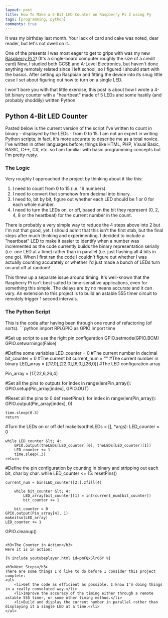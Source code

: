 ```yaml
---
layout: post
title: How To Make a 4-Bit LED Counter on Raspberry Pi 2 using Py
tags: [programming, python]
comments: true
---
```


It was my birthday last month. Your lack of card and cake was noted, dear reader, but let's not dwell on it...

One of the presents I was most eager to get to grips with was my new <a title="Raspberry Pi 2" href="https://www.raspberrypi.org/products/raspberry-pi-2-model-b/" target="_blank">Raspberry Pi 2</a>! (It's a single-board computer roughly the size of a credit card) Now, I studied both GCSE and A-Level Electronics, but haven't done anything remotely related since I left school, so I figured I should start with the basics. After setting up Raspbian and fitting the device into its snug little case I set about figuring out how to turn on a single LED.

I won't bore you with that little exercise, this post is about how I wrote a 4-bit binary counter with a "heartbeat" made of 5 LEDs and some hastily (and probably shoddily) written Python.

<h2>Python 4-Bit LED Counter</h2>
Pasted below is the current version of the script I've written to count in binary - displayed by the LEDs - from 0 to 15. I am not an expert in writing Python scripts; in fact, it's more accurate to describe me as a total novice. I've written in other languages before; things like HTML, PHP, Visual Basic, BASIC, C++, C#, etc. so I am familiar with basic programming concepts but I'm pretty rusty.
<h3>The Logic</h3>
Very roughly I approached the project&nbsp;by thinking about it like this:
<ol>
 	<li>I need to count from 0 to 15 (i.e. 16 numbers).</li>
 	<li>I need to convert that somehow from decimal into binary.</li>
 	<li>I need to, bit by bit, figure out whether each LED should be 1 or 0 for each whole number.</li>
 	<li>I need to turn the LEDs on, or off, based on the bit they represent (0, 2, 4, 8 or the heartbeat) for the current number in the count.</li>
</ol>
There is probably a very simple way to reduce the 4 steps above into 2 but I'm not that good, yet. I should admit that this isn't the first stab, but the final steps after much thinking and experimenting. I decided to include a "heartbeat" LED to make it easier to identify when a number was incremented as the code currently builds the binary representation serially (i.e. one LED at a time) rather than in parallel (i.e. just flashing all 4 bits in one go). When I first ran the code I couldn't figure out whether I was actually counting accurately or whether I'd just made a bunch of LEDs turn on and off at random!

This threw up a separate issue around timing. It's well-known that the Raspberry Pi isn't best suited to time-sensitive applications, even for something this simple. The delays are by no means accurate and it can vary. An extension to this project is to build an astable 555 timer circuit to remotely trigger 1 second intervals.
<h3>The Python Script</h3>
This is the code after having been through one round of refactoring (of sorts).
```python
import RPi.GPIO as GPIO
import time

#Set up script to use the right pin configuration
GPIO.setmode(GPIO.BCM)
GPIO.setwarnings(False)

#Define some variables
LED_counter = 0                     #The current number in decimal
bit_counter = 0                     #The current bit
current_num = ""                    #The current number in binary
LED_array = [[17,0],[22,0],[6,0],[26,0]]        #The LED configuration array

Pin_array = [17,22,6,26,4]

#Set all the pins to outputs
for index in range(len(Pin_array)):
    GPIO.setup(Pin_array[index], GPIO.OUT)

#Reset all the pins to 0
def resetPins():
    for index in range(len(Pin_array)):
        GPIO.output(Pin_array[index], 0)

    time.sleep(0.3)
    return

#Turn the LEDs on or off
def makeitso(theLEDs = [], *args):
    LED_counter = 0

    while LED_counter &lt; 4:
        GPIO.output(theLEDs[LED_counter][0], theLEDs[LED_counter][1])
        LED_counter += 1
        time.sleep(.3)
    return

#Define the pin configuration by counting in binary and stripping out each bit, char by char.
while LED_counter &lt;= 15:
    resetPins()
        
    current_num = bin(LED_counter)[2:].zfill(4)

        while bit_counter &lt; 4:
            LED_array[bit_counter][1] = int(current_num[bit_counter])
            bit_counter += 1

        bit_counter = 0
    GPIO.output(Pin_array[4], 1)
    makeitso(LED_array)
    LED_counter += 1

GPIO.cleanup()
```

<h3>The Counter in Action</h3>
Here it is in action:

{% include youtubeplayer.html id=pmFQxSlr06Y %}

<h3>Next Steps</h3>
There are some things I'd like to do before I consider this project complete:
<ul>
 	<li>Get the code as efficient as possible. I know I'm doing things in a really convoluted way.</li>
 	<li>Improve the accuracy of the timing either through a remote astable 555 timer, or some other timing method.</li>
 	<li>Build and display the current number in parallel rather than displaying it a single LED at a time.</li>
</ul>